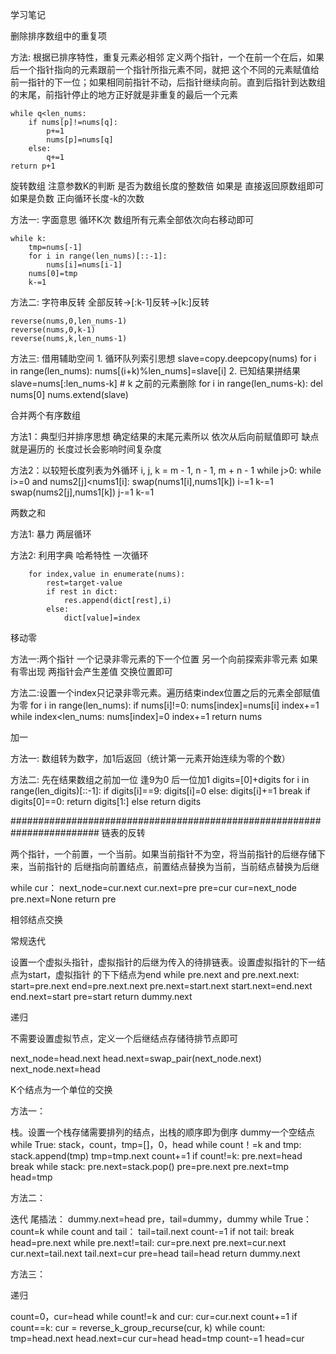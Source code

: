 学习笔记


删除排序数组中的重复项

方法: 根据已排序特性，重复元素必相邻
定义两个指针，一个在前一个在后，如果后一个指针指向的元素跟前一个指针所指元素不同，就把
这个不同的元素赋值给前一指针的下一位；如果相同前指针不动，后指针继续向前。直到后指针到达数组
的末尾，前指针停止的地方正好就是非重复的最后一个元素

    while q<len_nums:
        if nums[p]!=nums[q]:
            p+=1
            nums[p]=nums[q]
        else:
            q+=1
    return p+1

旋转数组
注意参数K的判断 
    是否为数组长度的整数倍 如果是 直接返回原数组即可
    如果是负数 正向循环长度-k的次数

方法一:
    字面意思 循环K次 数组所有元素全部依次向右移动即可

    while k:
        tmp=nums[-1]
        for i in range(len_nums)[::-1]:
            nums[i]=nums[i-1]
        nums[0]=tmp
        k-=1

方法二:
    字符串反转 全部反转->[:k-1]反转->[k:]反转

    reverse(nums,0,len_nums-1)
    reverse(nums,0,k-1)
    reverse(nums,k,len_nums-1)

方法三:
    借用辅助空间
    1. 循环队列索引思想
        slave=copy.deepcopy(nums)
        for i in range(len_nums):
            nums[(i+k)%len_nums]=slave[i]
    2. 已知结果拼结果
        slave=nums[:len_nums-k]
        # k 之前的元素删除
        for i in range(len_nums-k):
            del nums[0]
        nums.extend(slave)


合并两个有序数组

方法1：典型归并排序思想 确定结果的末尾元素所以 依次从后向前赋值即可 缺点就是遍历的
长度过长会影响时间复杂度

方法2：以较短长度列表为外循环
    i, j, k = m - 1, n - 1, m + n - 1
    while j>0:
        while i>=0 and nums2[j]<nums1[i]:
            swap(nums1[i],nums1[k])
            i-=1
            k-=1
        swap(nums2[j],nums1[k])
        j-=1
        k-=1


两数之和

方法1: 暴力 两层循环

方法2: 利用字典 哈希特性 一次循环

        for index,value in enumerate(nums):
            rest=target-value
            if rest in dict:
                res.append(dict[rest],i)
            else:
                dict[value]=index

移动零

方法一:两个指针 一个记录非零元素的下一个位置 另一个向前探索非零元素 如果有零出现 
两指针会产生差值 交换位置即可

方法二:设置一个index只记录非零元素。遍历结束index位置之后的元素全部赋值为零
        for i in range(len_nums):
            if nums[i]!=0:
                nums[index]=nums[i]
                index+=1
        while index<len_nums:
            nums[index]=0
            index+=1
        return nums

加一

方法一:
数组转为数字，加1后返回（统计第一元素开始连续为零的个数）

方法二:
先在结果数组之前加一位 逢9为0 后一位加1
    digits=[0]+digits
    for i in range(len_digits)[::-1]:
        if digits[i]==9:
            digits[i]=0
        else:
            digits[i]+=1
            break
    if digits[0]==0:
        return digits[1:]
    else
        return digits


########################################################################
链表的反转

两个指针，一个前置，一个当前。如果当前指针不为空，将当前指针的后继存储下来，当前指针的
后继指向前置结点，前置结点替换为当前，当前结点替换为后继

while cur：
    next_node=cur.next
    cur.next=pre
    pre=cur
    cur=next_node
pre.next=None
return pre


相邻结点交换

常规迭代

设置一个虚拟头指针，虚拟指针的后继为传入的待排链表。设置虚拟指针的下一结点为start，虚拟指针
的下下结点为end
while pre.next and pre.next.next:
    start=pre.next
    end=pre.next.next
    pre.next=start.next
    start.next=end.next
    end.next=start
    pre=start
return dummy.next

递归

不需要设置虚拟节点，定义一个后继结点存储待排节点即可

next_node=head.next
head.next=swap_pair(next_node.next)
next_node.next=head


K个结点为一个单位的交换

方法一：

栈。设置一个栈存储需要排列的结点，出栈的顺序即为倒序
dummy一个空结点
while True:
    stack，count，tmp=[]，0，head
    while count！=k and tmp:
        stack.append(tmp)
        tmp=tmp.next
        count+=1
    if count!=k:
        pre.next=head
        break
    while stack:
        pre.next=stack.pop()
        pre=pre.next
    pre.next=tmp
    head=tmp


方法二：

迭代 尾插法：
dummy.next=head
pre，tail=dummy，dummy
while True：
    count=k
    while count and tail：
        tail=tail.next
        count-=1
    if not tail:
        break
    head=pre.next
    while pre.next!=tail:
        cur=pre.next
        pre.next=cur.next
        cur.next=tail.next
        tail.next=cur
    pre=head
    tail=head
return dummy.next

方法三：

递归

count=0，cur=head
while count!=k and cur:
    cur=cur.next
    count+=1
if count==k:
    cur = reverse_k_group_recurse(cur, k)
    while count:
        tmp=head.next
        head.next=cur
        cur=head
        head=tmp
        count-=1
    head=cur


